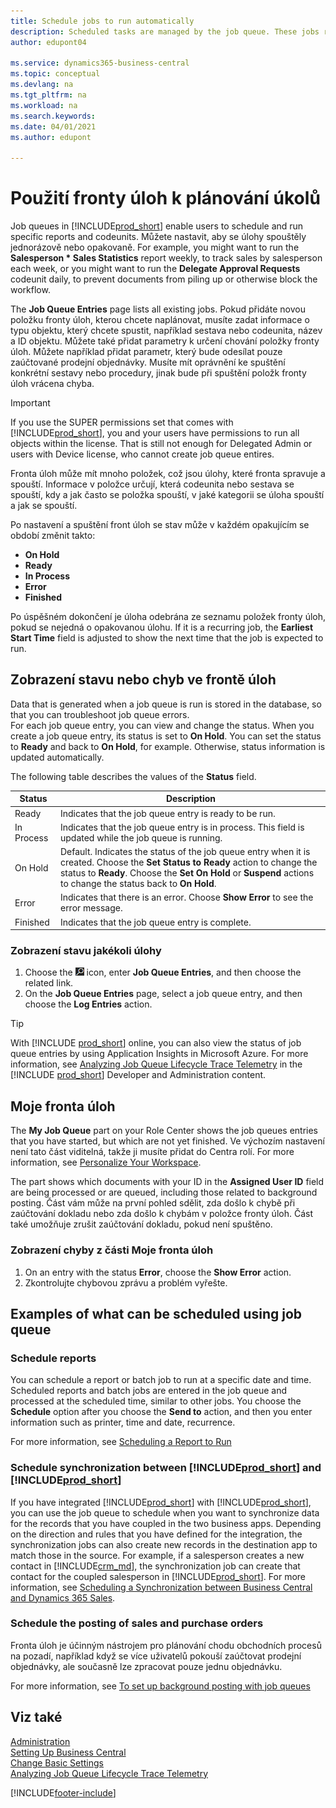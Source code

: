 ```yaml
---
title: Schedule jobs to run automatically
description: Scheduled tasks are managed by the job queue. These jobs run reports and codeunits. You can set jobs to run one time, or on a recurring basis.
author: edupont04

ms.service: dynamics365-business-central
ms.topic: conceptual
ms.devlang: na
ms.tgt_pltfrm: na
ms.workload: na
ms.search.keywords:
ms.date: 04/01/2021
ms.author: edupont

---
```

# Použití fronty úloh k plánování úkolů

Job queues in [!INCLUDE[prod_short](includes/prod_short.md)] enable users to schedule and run specific reports and codeunits. Můžete nastavit, aby se úlohy spouštěly jednorázově nebo opakovaně. For example, you might want to run the **Salesperson * Sales Statistics** report weekly, to track sales by salesperson each week, or you might want to run the **Delegate Approval Requests** codeunit daily, to prevent documents from piling up or otherwise block the workflow.

The **Job Queue Entries** page lists all existing jobs. Pokud přidáte novou položku fronty úloh, kterou chcete naplánovat, musíte zadat informace o typu objektu, který chcete spustit, například sestava nebo codeunita, název a ID objektu. Můžete také přidat parametry k určení chování položky fronty úloh. Můžete například přidat parametr, který bude odesílat pouze zaúčtované prodejní objednávky. Musíte mít oprávnění ke spuštění konkrétní sestavy nebo procedury, jinak bude při spuštění položk fronty úloh vrácena chyba.
> [!IMPORTANT]  
> If you use the SUPER permissions set that comes with [!INCLUDE[prod_short](includes/prod_short.md)], you and your users have permissions to run all objects within the license. That is still not enough for Delegated Admin or users with Device license, who cannot create job queue entires.

Fronta úloh může mít mnoho položek, což jsou úlohy, které fronta spravuje a spouští. Informace v položce určují, která codeunita nebo sestava se spouští, kdy a jak často se položka spouští, v jaké kategorii se úloha spouští a jak se spouští.

Po nastavení a spuštění front úloh se stav může v každém opakujícím se období změnit takto:

* **On Hold**
* **Ready**
* **In Process**
* **Error**
* **Finished**

Po úspěšném dokončení je úloha odebrána ze seznamu položek fronty úloh, pokud se nejedná o opakovanou úlohu. If it is a recurring job, the **Earliest Start Time** field is adjusted to show the next time that the job is expected to run.

## Zobrazení stavu nebo chyb ve frontě úloh

Data that is generated when a job queue is run is stored in the database, so that you can troubleshoot job queue errors.  
For each job queue entry, you can view and change the status. When you create a job queue entry, its status is set to **On Hold**. You can set the status to **Ready** and back to **On Hold**, for example. Otherwise, status information is updated automatically.

The following table describes the values of the **Status** field.

| Status | Description |
|--|--|
| Ready | Indicates that the job queue entry is ready to be run. |
| In Process | Indicates that the job queue entry is in process. This field is updated while the job queue is running. |
| On Hold | Default. Indicates the status of the job queue entry when it is created. Choose the **Set Status to Ready** action to change the status to **Ready**. Choose the **Set On Hold** or **Suspend** actions to change the status back to **On Hold**. |
| Error | Indicates that there is an error. Choose **Show Error** to see the error message. |
| Finished | Indicates that the job queue entry is complete. |

### Zobrazení stavu jakékoli úlohy
1. Choose the ![Lightbulb that opens the Tell Me feature](media/ui-search/search_small.png "Tell me what you want to do") icon, enter **Job Queue Entries**, and then choose the related link.
2. On the **Job Queue Entries** page, select a job queue entry, and then choose the **Log Entries** action.

> [!TIP]
> With [!INCLUDE [prod_short](includes/prod_short.md)] online, you can also view the status of job queue entries by using Application Insights in Microsoft Azure. For more information, see [Analyzing Job Queue Lifecycle Trace Telemetry](/dynamics365/business-central/dev-itpro/administration/telemetry-job-queue-lifecycle-trace) in the [!INCLUDE [prod_short](includes/prod_short.md)] Developer and Administration content.

## Moje fronta úloh
The **My Job Queue** part on your Role Center shows the job queues entries that you have started, but which are not yet finished. Ve výchozím nastavení není tato část viditelná, takže ji musíte přidat do Centra rolí. For more information, see [Personalize Your Workspace](ui-personalization-user.md).

The part shows which documents with your ID in the **Assigned User ID** field are being processed or are queued, including those related to background posting. Část vám může na první pohled sdělit, zda došlo k chybě při zaúčtování dokladu nebo zda došlo k chybám v položce fronty úloh. Část také umožňuje zrušit zaúčtování dokladu, pokud není spuštěno.

### Zobrazení chyby z části Moje fronta úloh
1. On an entry with the status **Error**, choose the **Show Error** action.
2. Zkontrolujte chybovou zprávu a problém vyřešte.


## Examples of what can be scheduled using job queue

### Schedule reports

You can schedule a report or batch job to run at a specific date and time. Scheduled reports and batch jobs are entered in the job queue and processed at the scheduled time, similar to other jobs. You choose the **Schedule** option after you choose the **Send to** action, and then you enter information such as printer, time and date, recurrence.

For more information, see [Scheduling a Report to Run](ui-work-report.md#ScheduleReport)

### Schedule synchronization between [!INCLUDE[prod_short](includes/prod_short.md)] and [!INCLUDE[prod_short](includes/cds_long_md.md)]

If you have integrated [!INCLUDE[prod_short](includes/prod_short.md)] with [!INCLUDE[prod_short](includes/cds_long_md.md)], you can use the job queue to schedule when you want to synchronize data for the records that you have coupled in the two business apps. Depending on the direction and rules that you have defined for the integration, the synchronization jobs can also create new records in the destination app to match those in the source. For example, if a salesperson creates a new contact in [!INCLUDE[crm_md](includes/crm_md.md)], the synchronization job can create that contact for the coupled salesperson in [!INCLUDE[prod_short](includes/prod_short.md)]. For more information, see [Scheduling a Synchronization between Business Central and Dynamics 365 Sales](admin-scheduled-synchronization-using-the-synchronization-job-queue-entries.md).

### Schedule the posting of sales and purchase orders

Fronta úloh je účinným nástrojem pro plánování chodu obchodních procesů na pozadí, například když se více uživatelů pokouší zaúčtovat prodejní objednávky, ale současně lze zpracovat pouze jednu objednávku.

For more information, see [To set up background posting with job queues](ui-batch-posting.md#to-set-up-background-posting-with-job-queues)

## Viz také

[Administration](admin-setup-and-administration.md)  
[Setting Up Business Central](setup.md)  
[Change Basic Settings](ui-change-basic-settings.md)  
[Analyzing Job Queue Lifecycle Trace Telemetry](/dynamics365/business-central/dev-itpro/administration/telemetry-job-queue-lifecycle-trace)


[!INCLUDE[footer-include](includes/footer-banner.md)]